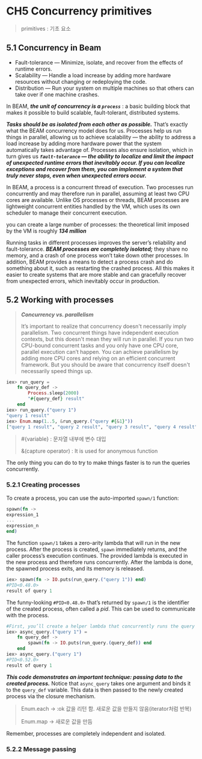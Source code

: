 # CH5 Concurrency primitives

> primitives : 기초 요소

## 5.1 Concurrency in Beam

- Fault-tolerance — Minimize, isolate, and recover from the effects of runtime errors.
- Scalability — Handle a load increase by adding more hardware resources without changing or redeploying the code.
- Distribution — Run your system on multiple machines so that others can take over if one machine crashes.

In BEAM, ***the unit of concurrency is a `process`*** : a basic building block that makes it possible to build scalable, fault-tolerant, distributed systems.

***Tasks should be as isolated from each other as possible.*** That’s exactly what the BEAM concurrency model does for us. Processes help us run things in parallel, allowing us to achieve scalability — the ability to address a load increase by adding more hardware power that the system automatically takes advantage of. Processes also ensure isolation, which in turn gives us ***`fault-tolerance` — the ability to localize and limit the impact of unexpected runtime errors that inevitably occur. If you can localize exceptions and recover from them, you can implement a system that truly never stops, even when unexpected errors occur.***

In BEAM, a process is a concurrent thread of execution. Two processes run concurrently and may therefore run in parallel, assuming at least two CPU cores are available. Unlike OS processes or threads, BEAM processes are lightweight concurrent entities handled by the VM, which uses its own scheduler to manage their concurrent execution.

you can create a large number of processes: the theoretical limit imposed by the VM is roughly ***134 million***

Running tasks in different processes improves the server’s reliability and fault-tolerance. ***BEAM processes are completely isolated;*** they share no memory, and a crash of one process won’t take down other processes. In addition, BEAM provides a means to detect a process crash and do something about it, such as restarting the crashed process. All this makes it easier to create systems that are more stable and can gracefully recover from unexpected errors, which inevitably occur in production.

## 5.2 Working with processes

>***Concurrency vs. parallelism***
>
>It’s important to realize that concurrency doesn't necessarily imply parallelism. Two concurrent things have independent execution contexts, but this doesn't mean they will run in parallel. If you run two CPU-bound concurrent tasks and you only have one CPU core, parallel execution can’t happen. You can achieve parallelism by adding more CPU cores and relying on an efficient concurrent framework. But you should be aware that concurrency itself doesn't necessarily speed things up.

```elixir
iex> run_query = 
	fn query_def ->
		Process.sleep(2000)
		"#{query_def} result"
	end
iex> run_query.("query 1")
"query 1 result"
iex> Enum.map(1..5, &run_query.("query #{&1}"))
["query 1 result", "query 2 result", "query 3 result", "query 4 result", "query 5 result"]
```

> #{variable} :  문자열 내부에 변수 대입
>
> &(capture operator) : It is used for anonymous function

The only thing you can do to try to make things faster is to run the queries concurrently.

### 5.2.1 Creating processes

To create a process, you can use the auto-imported `spawn/1` function:

```elixir
spawn(fn -> 
expression_1
...
expression_n
end)
```

The function `spawn/1` takes a zero-arity lambda that will run in the new process. After the process is created, `spawn` immediately returns, and the caller process’s execution continues. The provided lambda is executed in the new process and therefore runs concurrently. After the lambda is done, the spawned process exits, and its memory is released.

```elixir
iex> spawn(fn -> IO.puts(run_query.("query 1")) end)
#PID<0.48.0>
result of query 1
```

The funny-looking `#PID<0.48.0>` that’s returned by `spawn/1` is the identifier of the created process, often called a *pid*. This can be used to communicate with the process.

```elixir
#First, you’ll create a helper lambda that concurrently runs the query and prints the result:
iex> async_query.("query 1") = 
	fn query_def ->
		spawn(fn -> IO.puts(run_query.(query_def)) end
	end
iex> async_query.("query 1")
#PID<0.52.0>
result of query 1
```

***This code demonstrates an important technique: passing data to the created process.*** Notice that `async_query` takes one argument and binds it to the `query_def` variable. This data is then passed to the newly created process via the closure mechanism.

> Enum.each -> :ok 값을 리턴 함. 새로운 값을 만들지 않음(iterator처럼 반복)
>
> Enum.map -> 새로운 값을 만듬

Remember, processes are completely independent and isolated.

### 5.2.2 Message passing

